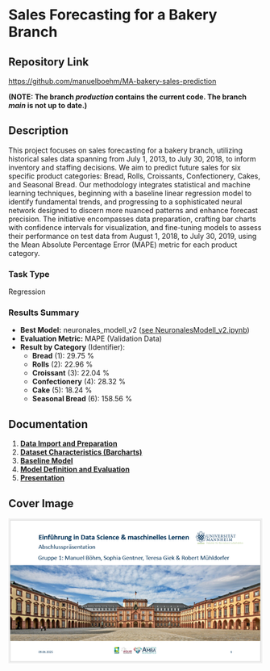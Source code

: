 # Sales Forecasting for a Bakery Branch

## Repository Link

https://github.com/manuelboehm/MA-bakery-sales-prediction

**(NOTE: The branch *production* contains the current code. The branch *main* is not up to date.)**

## Description

This project focuses on sales forecasting for a bakery branch, utilizing historical sales data spanning from July 1, 2013, to July 30, 2018, to inform inventory and staffing decisions. We aim to predict future sales for six specific product categories: Bread, Rolls, Croissants, Confectionery, Cakes, and Seasonal Bread. Our methodology integrates statistical and machine learning techniques, beginning with a baseline linear regression model to identify fundamental trends, and progressing to a sophisticated neural network designed to discern more nuanced patterns and enhance forecast precision. The initiative encompasses data preparation, crafting bar charts with confidence intervals for visualization, and fine-tuning models to assess their performance on test data from August 1, 2018, to July 30, 2019, using the Mean Absolute Percentage Error (MAPE) metric for each product category.

### Task Type

Regression

### Results Summary

-   **Best Model:** neuronales_modell_v2 ([see NeuronalesModell_v2.ipynb](3_Model/NeuronalesModell_v2.ipynb))
-   **Evaluation Metric:** MAPE (Validation Data)
-   **Result by Category** (Identifier):
    -   **Bread** (1): 29.75 %
    -   **Rolls** (2): 22.96 %
    -   **Croissant** (3): 22.04 %
    -   **Confectionery** (4): 28.32 %
    -   **Cake** (5): 18.24 %
    -   **Seasonal Bread** (6): 158.56 %

## Documentation

1.  [**Data Import and Preparation**](0_DataPreparation/)
3.  [**Dataset Characteristics (Barcharts)**](1_DatasetCharacteristics/)
4.  [**Baseline Model**](2_BaselineModel/)
5.  [**Model Definition and Evaluation**](3_Model/)
6.  [**Presentation**](4_Presentation/README.md)

## Cover Image

![](CoverImage/Image_Presentation_Group_1.PNG)
